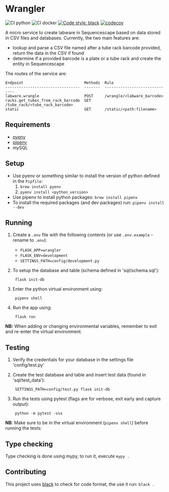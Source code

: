 # Wrangler

![CI python](https://github.com/sanger/wrangler/workflows/CI%20python/badge.svg)
![CI docker](https://github.com/sanger/wrangler/workflows/CI%20docker/badge.svg)
[![Code style: black](https://img.shields.io/badge/code%20style-black-000000.svg)](https://github.com/psf/black)
[![codecov](https://codecov.io/gh/sanger/wrangler/branch/develop/graph/badge.svg)](https://codecov.io/gh/sanger/wrangler)

A micro service to create labware in Sequencescape based on data stored in CSV files and databases.
Currently, the two main features are:

* lookup and parse a CSV file named after a tube rack barcode provided, return the data in the CSV
if found
* determine if a provided barcode is a plate or a tube rack and create the entity in Sequencescape

The routes of the service are:

    Endpoint                           Methods  Rule
    ---------------------------------  -------  ------------------------------
    labware.wrangle                    POST     /wrangle/<labware_barcode>
    racks.get_tubes_from_rack_barcode  GET      /tube_rack/<tube_rack_barcode>
    static                             GET      /static/<path:filename>

## Requirements

* [pyenv](https://github.com/pyenv/pyenv)
* [pipenv](https://pipenv.pypa.io/en/latest/)
* mySQL

## Setup

* Use pyenv or something similar to install the version of python
defined in the `Pipfile`:
  1. `brew install pyenv`
  2. `pyenv install <python_version>`
* Use pipenv to install python packages: `brew install pipenv`
* To install the required packages (and dev packages) run: `pipenv install --dev`

## Running

1. Create a `.env` file with the following contents (or use `.env.example` - rename to `.env`):
    * `FLASK_APP=wrangler`
    * `FLASK_ENV=development`
    * `SETTINGS_PATH=config/development.py`

1. To setup the database and table (schema defined in 'sql/schema.sql'):

        flask init-db

1. Enter the python virtual environment using:

        pipenv shell

1. Run the app using:

        flask run

__NB:__ When adding or changing environmental variables, remember to exit and re-enter the virtual
environment.

## Testing

1. Verify the credentials for your database in the settings file 'config/test.py'
1. Create the test database and table and insert test data (found in 'sql/test_data'):

        SETTINGS_PATH=config/test.py flask init-db

1. Run the tests using pytest (flags are for verbose, exit early and capture output):

        python -m pytest -vsx

__NB__: Make sure to be in the virtual environment (`pipenv shell`) before running the tests:

## Type checking

Type checking is done using mypy, to run it, execute `mypy .`

## Contributing

This project uses [black](https://github.com/psf/black) to check for code format, the use it run:
`black .`
